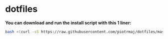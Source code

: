 # dotfiles

**You can download and run the install script with this 1 liner:**

```sh
bash <(curl -sS https://raw.githubusercontent.com/piotrmaj/dotfiles/master/install)
```
